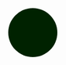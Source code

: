  <div>
  <svg width="100" height="100">
    <circle cx="50" cy="50" r="50" fill="#002200" />
  </svg>
</div>

